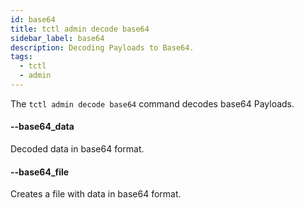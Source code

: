 ```yaml
---
id: base64
title: tctl admin decode base64
sidebar_label: base64
description: Decoding Payloads to Base64.
tags:
  - tctl
  - admin
---
```


The `tctl admin decode base64` command decodes base64 Payloads.

#### --base64_data

Decoded data in base64 format.

#### --base64_file

Creates a file with data in base64 format.
